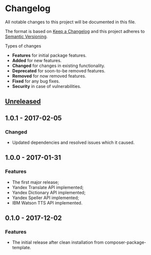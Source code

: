# Changelog
All notable changes to this project will be documented in this file.

The format is based on [Keep a Changelog](http://keepachangelog.com/en/1.0.0/)
and this project adheres to [Semantic Versioning](http://semver.org/spec/v2.0.0.html).

Types of changes

* **Features** for initial package features.
* **Added** for new features.
* **Changed** for changes in existing functionality.
* **Deprecated** for soon-to-be removed features.
* **Removed** for now removed features.
* **Fixed** for any bug fixes.
* **Security** in case of vulnerabilities.

## [Unreleased]

## 1.0.1 - 2017-02-05

### Changed
* Updated dependencies and resolved issues which it caused.

## 1.0.0 - 2017-01-31

### Features
* The first major release;
* Yandex Translate API implemented;
* Yandex Dictionary API implemented;
* Yandex Speller API implemented;
* IBM Watson TTS API implemented.

## 0.1.0 - 2017-12-02

### Features
* The initial release after clean installation from composer-package-template.

[Unreleased]: https://github.com/GinoPane/composer-package-template/compare/v1.0.1...HEAD
